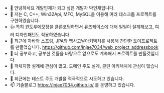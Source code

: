 - 👋 안녕하세요 개발인재가 되고 싶은 개발자 박인재입니다.
- 👀 저는 C, C++, Win32Api, MFC, MySQL을 이용해 여러 데스크톱 프로젝트를 구현하였습니다.
- 👍 특히 윈도우메모장을 클론코딩하면서 유즈케이스에 대해 일일이 설계해보고, 여러 디자인패턴도 적용하였습니다.
- 🎉 최근에 자바와 스프링, JPA와 헥사고날아키텍처를 사용해 간단한 토이프로젝트를 만들었습니다. https://github.com/injae7034/web_project_addressbook
- 🌱 더 공부하고, 공부한 것들을 바탕으로 앞으로도 계속해서 프로젝트를 만들것입니다.
- 💞️ 객체지향 설계에 관심이 많고, 도메인 주도 설계, 클린 아키텍처에 관심이 많습니다.
- 🤔 최근에는 테스트 주도 개발을 적극적으로 시도하고 있습니다.
- 📫 기술블로그 https://injae7034.github.io/ 를 운영하고 있습니다. 

<!---
injae7034/injae7034 is a ✨ special ✨ repository because its `README.md` (this file) appears on your GitHub profile.
You can click the Preview link to take a look at your changes.
--->
